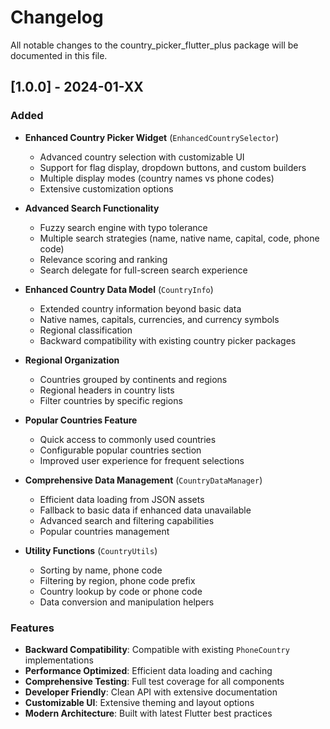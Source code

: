 # Changelog

All notable changes to the country_picker_flutter_plus package will be documented in this file.

## [1.0.0] - 2024-01-XX

### Added
- **Enhanced Country Picker Widget** (`EnhancedCountrySelector`)
  - Advanced country selection with customizable UI
  - Support for flag display, dropdown buttons, and custom builders
  - Multiple display modes (country names vs phone codes)
  - Extensive customization options

- **Advanced Search Functionality**
  - Fuzzy search engine with typo tolerance
  - Multiple search strategies (name, native name, capital, code, phone code)
  - Relevance scoring and ranking
  - Search delegate for full-screen search experience

- **Enhanced Country Data Model** (`CountryInfo`)
  - Extended country information beyond basic data
  - Native names, capitals, currencies, and currency symbols
  - Regional classification
  - Backward compatibility with existing country picker packages

- **Regional Organization**
  - Countries grouped by continents and regions
  - Regional headers in country lists
  - Filter countries by specific regions

- **Popular Countries Feature**
  - Quick access to commonly used countries
  - Configurable popular countries section
  - Improved user experience for frequent selections

- **Comprehensive Data Management** (`CountryDataManager`)
  - Efficient data loading from JSON assets
  - Fallback to basic data if enhanced data unavailable
  - Advanced search and filtering capabilities
  - Popular countries management

- **Utility Functions** (`CountryUtils`)
  - Sorting by name, phone code
  - Filtering by region, phone code prefix
  - Country lookup by code or phone code
  - Data conversion and manipulation helpers

### Features
- **Backward Compatibility**: Compatible with existing `PhoneCountry` implementations
- **Performance Optimized**: Efficient data loading and caching
- **Comprehensive Testing**: Full test coverage for all components
- **Developer Friendly**: Clean API with extensive documentation
- **Customizable UI**: Extensive theming and layout options
- **Modern Architecture**: Built with latest Flutter best practices
